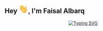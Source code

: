 ## Hey <img src="https://raw.githubusercontent.com/parth-27/parth-27/master/Hi.gif" width="30px">, I'm Faisal Albarq


<p align="center">
  <a href="https://git.io/typing-svg"><img src="https://readme-typing-svg.demolab.com?font=Fira+Code&pause=1000&color=D2A306&center=true&vCenter=true&random=false&width=600&lines=Software+Development+Engineer;Full+Stack+.Net+Developer; Linux+Administrator; 𝐼+𝑎𝑐ℎ𝑖𝑒𝑣𝑒𝑑+𝑓𝑖𝑟𝑠𝑡+𝑝𝑙𝑎𝑐𝑒+𝑖𝑛+𝑡ℎ𝑒+𝑀𝑒𝑡𝑎+𝐻𝑎𝑐𝑘𝑒𝑟+𝐶𝑢𝑝+𝑐𝑜𝑚𝑝𝑒𝑡𝑖𝑡𝑖𝑜𝑛+𝑖𝑛+𝐽𝑜𝑟𝑑𝑎𝑛" alt="Typing SVG" /></a>
</p>


<!--
**faisalalbarq/faisalalbarq** is a ✨ _special_ ✨ repository because its `README.md` (this file) appears on your GitHub profile.

Here are some ideas to get you started:

- 🔭 I’m currently working on ...
- 🌱 I’m currently learning ...
- 👯 I’m looking to collaborate on ...
- 🤔 I’m looking for help with ...
- 💬 Ask me about ...
- 📫 How to reach me: ...
- 😄 Pronouns: ...
- ⚡ Fun fact: ...
-->
